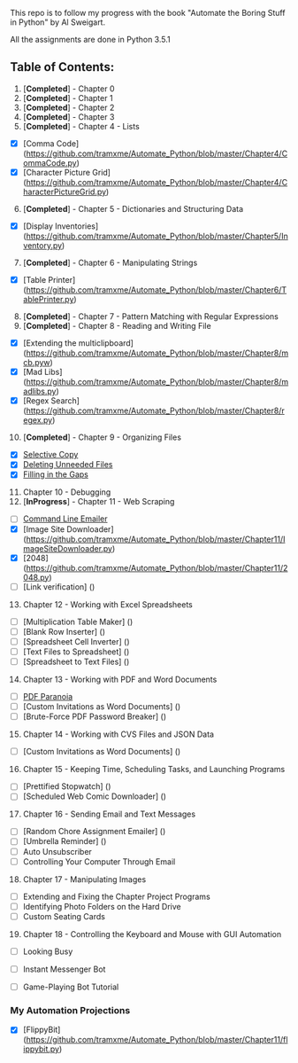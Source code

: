 This repo is to follow my progress with the book "Automate the Boring Stuff in Python" by Al Sweigart.

All the assignments are done in Python 3.5.1

## Table of Contents:
1. [**Completed**] - Chapter 0
2. [**Completed**] - Chapter 1
3. [**Completed**] - Chapter 2
4. [**Completed**] - Chapter 3
5. [**Completed**] - Chapter 4 - Lists
  * [X] [Comma Code] (https://github.com/tramxme/Automate_Python/blob/master/Chapter4/CommaCode.py)
  * [X] [Character Picture Grid] (https://github.com/tramxme/Automate_Python/blob/master/Chapter4/CharacterPictureGrid.py)
6. [**Completed**] - Chapter 5 - Dictionaries and Structuring Data
  * [X] [Display Inventories] (https://github.com/tramxme/Automate_Python/blob/master/Chapter5/Inventory.py)
7. [**Completed**] - Chapter 6 - Manipulating Strings
  * [X] [Table Printer] (https://github.com/tramxme/Automate_Python/blob/master/Chapter6/TablePrinter.py)
8. [**Completed**] - Chapter 7 - Pattern Matching with Regular Expressions
9. [**Completed**] - Chapter 8 - Reading and Writing File
  * [X] [Extending the multiclipboard] (https://github.com/tramxme/Automate_Python/blob/master/Chapter8/mcb.pyw)
  * [X] [Mad Libs] (https://github.com/tramxme/Automate_Python/blob/master/Chapter8/madlibs.py)
  * [X] [Regex Search] (https://github.com/tramxme/Automate_Python/blob/master/Chapter8/regex.py)
10. [**Completed**] - Chapter 9 - Organizing Files
  * [X] [Selective Copy](https://github.com/tramxme/Automate_Python/blob/master/Chapter9/selectiveCopy.py)
  * [X] [Deleting Unneeded Files](https://github.com/tramxme/Automate_Python/blob/master/Chapter9/DeletingUnneededFiles.py)
  * [X] [Filling in the Gaps](https://github.com/tramxme/Automate_Python/blob/master/Chapter9/FillGaps.py)
11. Chapter 10 - Debugging
12. [**InProgress**] - Chapter 11 - Web Scraping
  * [ ] [Command Line Emailer]()
  * [X] [Image Site Downloader] (https://github.com/tramxme/Automate_Python/blob/master/Chapter11/ImageSiteDownloader.py)
  * [X] [2048] (https://github.com/tramxme/Automate_Python/blob/master/Chapter11/2048.py)
  * [ ] [Link verification] ()
13. Chapter 12 - Working with Excel Spreadsheets
  * [ ] [Multiplication Table Maker] ()
  * [ ] [Blank Row Inserter] ()
  * [ ] [Spreadsheet Cell Inverter] ()
  * [ ] [Text Files to Spreadsheet] ()
  * [ ] [Spreadsheet to Text Files] ()
14. Chapter 13 - Working with PDF and Word Documents
  * [ ] [PDF Paranoia]()
  * [ ] [Custom Invitations as Word Documents] ()
  * [ ] [Brute-Force PDF Password Breaker] ()
15. Chapter 14 - Working with CVS Files and JSON Data
  * [ ] [Custom Invitations as Word Documents] ()
16. Chapter 15 - Keeping Time, Scheduling Tasks, and Launching Programs
  * [ ] [Prettified Stopwatch] ()
  * [ ] [Scheduled Web Comic Downloader] ()
17. Chapter 16 - Sending Email and Text Messages
  * [ ] [Random Chore Assignment Emailer] ()
  * [ ] [Umbrella Reminder] ()
  * [ ] Auto Unsubscriber
  * [ ] Controlling Your Computer Through Email
18. Chapter 17 - Manipulating Images
  * [ ] Extending and Fixing the Chapter Project Programs
  * [ ] Identifying Photo Folders on the Hard Drive
  * [ ] Custom Seating Cards
19. Chapter 18 - Controlling the Keyboard and Mouse with GUI Automation
  * [ ] Looking Busy
  * [ ] Instant Messenger Bot
  * [ ] Game-Playing Bot Tutorial


### My Automation Projections
  * [X] [FlippyBit] (https://github.com/tramxme/Automate_Python/blob/master/Chapter11/flippybit.py)
